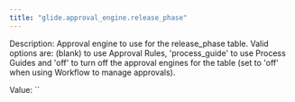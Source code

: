 ```yaml
---
title: "glide.approval_engine.release_phase"
---
```


Description: Approval engine to use for the release_phase table.  Valid options are: (blank) to use Approval Rules, 'process_guide' to use Process Guides and 'off' to turn off the approval engines for the table (set to 'off' when using Workflow to manage approvals).

Value: ``